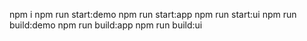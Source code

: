 npm i
npm run start:demo
npm run start:app
npm run start:ui
npm run build:demo
npm run build:app
npm run build:ui
